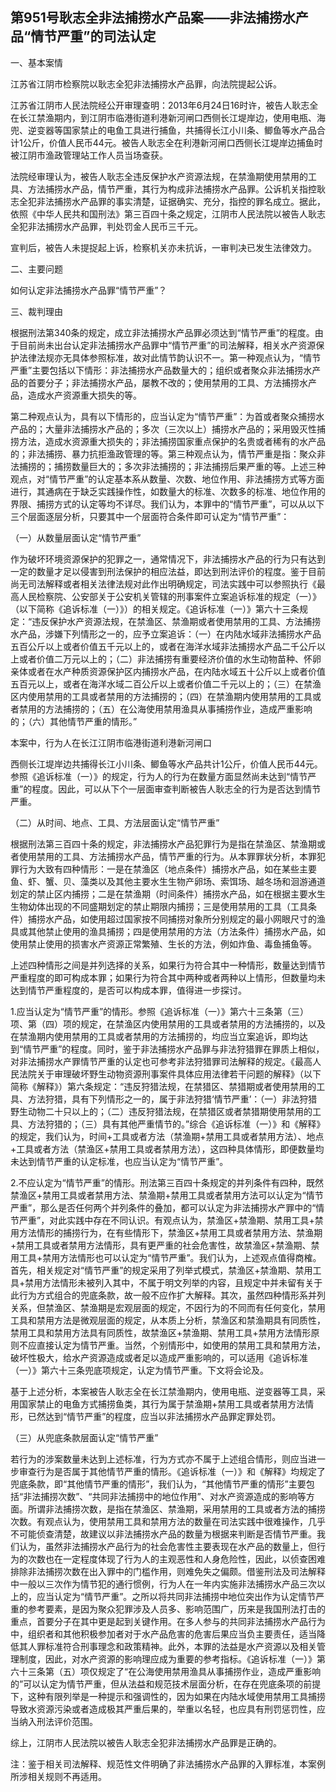 ## 第951号耿志全非法捕捞水产品案——非法捕捞水产品“情节严重”的司法认定

一、基本案情

江苏省江阴市检察院以耿志全犯非法捕捞水产品罪，向法院提起公诉。

江苏省江阴市人民法院经公开审理查明：2013年6月24日16时许，被告人耿志全在长江禁渔期内，到江阴市临港街道利港新河闸口西侧长江堤岸边，使用电瓶、海兜、逆变器等国家禁止的电鱼工具进行捕鱼，共捕得长江小川条、鲫鱼等水产品合计1公斤，价值人民币44元。被告人耿志全在利港新河闸口西侧长江堤岸边捕鱼时被江阴市渔政管理站工作人员当场查获。

法院经审理认为，被告人耿志全违反保护水产资源法规，在禁渔期使用禁用的工具、方法捕捞水产品，情节严重，其行为构成非法捕捞水产品罪。公诉机关指控耿志全犯非法捕捞水产品罪的事实清楚，证据确实、充分，指控的罪名成立。据此，依照《中华人民共和国刑法》第三百四十条之规定，江阴市人民法院以被告人耿志全犯非法捕捞水产品罪，判处罚金人民币三千元。

宣判后，被告人未提捉起上诉，检察机关亦未抗诉，一审判决已发生法律效力。

二、主要问题

如何认定非法捕捞水产品罪“情节严重”？

三、裁判理由

根据刑法第340条的规定，成立非法捕捞水产品罪必须达到“情节严重”的程度。由于目前尚未出台认定非法捕捞水产品罪中“情节严重”的司法解释，相关水产资源保护法律法规亦无具体参照标准，故对此情节韵认识不一。第一种观点认为，“情节严重”主要包括以下情形：非法捕捞水产品数量大的；组织或者聚众非法捕捞水产品的首要分子；非法捕捞水产品，屡教不改的；使用禁用的工具、方法捕捞水产品，造成水产资源重大损失的等。

第二种观点认为，具有以下情形的，应当认定为“情节严重”：为首或者聚众捕捞水产品的；大量非法捕捞水产品的；多次（三次以上）捕捞水产品的；采用毁灭性捕捞方法，造成水资源重大损失的；非法捕捞国家重点保护的名贵或者稀有的水产品的；非法捕捞、暴力抗拒渔政管理的等。第三种观点认为，情节严重是指：聚众非法捕捞的；捕捞数量巨大的；多次非法捕捞的；非法捕捞后果严重的等。上述三种观点，对“情节严重”的认定基本系从数量、次数、地位作用、非法捕捞方式等方面进行，其通病在于缺乏实践操作性，如数量大的标准、次数多的标准、地位作用的界限、捕捞方式的认定等均不详尽。我们认为，本罪中的“情节严重”，可以从以下三个层面逐层分析，只要其中一个层面符合条件即可认定为“情节严重”：

（一）从数量层面认定“情节严重”

作为破坏环境资源保护的犯罪之一，通常情况下，非法捕捞水产品的行为只有达到一定的数量才足以侵害到刑法保护的相应法益，即达到刑法评价的程度。鉴于目前尚无司法解释或者相关法律法规对此作出明确规定，司法实践中可以参照执行《最高人民检察院、公安部关于公安机关管辖的刑事案件立案追诉标准的规定（一）》（以下简称《追诉标准（一）》）的相关规定。《追诉标准（一）》第六十三条规定：“违反保护水产资源法规，在禁渔区、禁渔期或者使用禁用的工具、方法捕捞水产品，涉嫌下列情形之一的，应予立案追诉：（一）在内陆水域非法捕捞水产品五百公斤以上或者价值五千元以上的，或者在海洋水域非法捕捞水产品二千公斤以上或者价值二万元以上的；（二）非法捕捞有重要经济价值的水生动物苗种、怀卵亲体或者在水产种质资源保护区内捕捞水产品，在内陆水域五十公斤以上或者价值五百元以上，或者在海洋水域二百公斤以上或者价值二千元以上的；（三）在禁渔区内使用禁用的工具或者禁用的方法捕捞的；（四）在禁渔期内使用禁用的工具或者禁用的方法捕捞的；（五）在公海使用禁用渔具从事捕捞作业，造成严重影响的；（六）其他情节严重的情形。”

本案中，行为人在长江江阴市临港街道利港新河闸口

西侧长江堤岸边共捕得长江小川条、鲫鱼等水产品共计1公斤，价值人民币44元。参照《追诉标准（一）》的规定，行为人的行为在数量方面显然尚未达到“情节严重”的程度。因此，可以从下个一层面审查判断被告人耿志全的行为是否达到情节严重。

（二）从时间、地点、工具、方法层面认定“情节严重”

根据刑法第三百四十条的规定，非法捕捞水产品犯罪行为是指在禁渔区、禁渔期或者使用禁用的工具、方法捕捞水产品，情节严重的行为。从本罪罪状分析，本罪犯罪行为大致有四种情形：一是在禁渔区（地点条件）捕捞水产品，如在某些主要鱼、虾、蟹、贝、藻类以及其他主要水生生物产卵场、索饵场、越冬场和洄游通道划定的禁止区内捕捞；二是在禁渔期（时间条件）捕捞水产品，如在根据主要水生生物幼体出现的不同盛期划定的禁止期限内捕捞；三是使用禁用的工具（工具条件）捕捞水产品，如使用超过国家按不同捕捞对象所分别规定的最小网眼尺寸的渔具或其他禁止使用的渔具捕捞；四是使用禁用的方法（方法条件）捕捞水产品，如使用禁止使用的损害水产资源正常繁殖、生长的方法，例如炸鱼、毒鱼捕鱼等。

上述四种情形之间是并列选择的关系，如果行为符合其中一种情形，数量达到情节严重程度的即可构成本罪；如果行为符合其中两种或者两种以上情形，但数量均未达到情节严重程度的，是否可以构成本罪，值得进一步探讨。

1.应当认定为“情节严重”的情形。参照《追诉标准（一）》第六十三条第（三）项、第（四）项的规定，在禁渔区内使用禁用的工具或者禁用的方法捕捞的，以及在禁渔期内使用禁用的工具或者禁用的方法捕捞的，均应当立案追诉，即均达到“情节严重”的程度。同时，鉴于非法捕捞水产品罪与非法狩猎罪在罪质上相似，对非法捕捞水产罪情节严重的认定也可参考非法狩猎罪司法解释的规定。《最高人民法院关于审理破坏野生动物资源刑事案件具体应用法律若干问题的解释》（以下简称《解释》）第六条规定：“违反狩猎法规，在禁猎区、禁猎期或者使用禁用的工具、方法狩猎，具有下列情形之一的，属于非法狩猎‘情节严重’：（一）非法狩猎野生动物二十只以上的；（二）违反狩猎法规，在禁猎区或者禁猎期使用禁用的工具、方法狩猎的；（三）具有其他严重情节的。”综合《追诉标准（一）》和《解释》的规定，我们认为，时间+工具或者方法（禁渔期+禁用工具或者禁用方法）、地点+工具或者方法（禁渔区+禁用工具或者禁用方法），这四种具体情形，即便数量均未达到情节严重的认定标准，也应当认定为“情节严重”。

2.不应认定为“情节严重”的情形。刑法第三百四十条规定的并列条件有四种，既然禁渔区+禁用工具或者禁用方法、禁渔期+禁用工具或者禁用方法可以认定为“情节严重”，那么是否任何两个并列条件的叠加，都可以认定为非法捕捞水产罪中的“情节严重”，对此实践中存在不同认识。有观点认为，禁渔区+禁渔期、禁用工具+禁用方法情形的捕捞行为，在有些情形下，禁渔区+禁用工具或者禁用方法、禁渔期+禁用工具或者禁用方法情形，具有更严重的社会危害性，故禁渔区+禁渔期、禁用工具+禁用方法情形也可以认定为“情节严重”。我们认为，上述观点值得商榷。首先，相关规定对“情节严重”的规定采用了列举式模式，禁渔区+禁渔期、禁用工具+禁用方法情形未被列入其中，不属于明文列举的内容，且规定中并未留有关于此行为方式组合的兜底条款，故一般不应作扩大解释。其次，虽然四种情形系并列关系，但禁渔区、禁渔期是宏观层面的规定，不因行为的不同而有任何变化，禁用工具和禁用方法是微观层面的规定，从本质上分析，禁渔区和禁渔期具有同质性，禁用工具和禁用方法具有同质性，故禁渔区+禁渔期、禁用工具+禁用方法情形原则不应直接认定为情节严重。当然，个别情形中，如使用的禁用工具和禁用方法，破坏性极大，给水产资源造成或者足以造成严重影响的，可以适用《追诉标准（一）》第六十三条兜底项规定，认定为情节严重。下文将会论及。

基于上述分析，本案被告人耿志全在长江禁渔期内，使用电瓶、逆变器等工具，采用国家禁止的电鱼方式捕捞鱼类，其行为属于禁渔期+禁用工具或者禁用方法情形，已然达到“情节严重”的程度，应当以非法捕捞水产品罪定罪处罚。

（三）从兜底条款层面认定“情节严重”

若行为的涉案数量未达到上述标准，行为方式亦不属于上述组合情形，则应当进一步审查行为是否属于其他情节严重的情形。《追诉标准（一）》和《解释》均规定了兜底条款，即“其他情节严重的情形”，我们认为，“其他情节严重的情形”主要包括“非法捕捞次数”、“共同非法捕捞中的地位作用”、对水产资源造成的影响等方面。所谓非法捕捞次数，是指在禁渔区、禁渔期，采用禁用的工具或者方法的捕捞次数。有观点认为，使用禁用工具和禁用方法的数量在司法实践中很难操作，几乎不可能侦查清楚，故建议以非法捕捞水产品的数量为根据来判断是否情节严重。我们认为，虽然非法捕捞水产品行为的社会危害性主要表现在水产品的数量上，但行为的次数也在一定程度体现了行为人的主观恶性和人身危险性，因此，以侦查困难排除非法捕捞次数在出入罪中的门槛作用，则难免失之偏颇。借鉴刑法及司法解释中一般以三次作为情节犯的通行惯例，行为人在一年内实施非法捕捞水产品三次以上的，应当认定为“情节严重”。之所以将共同非法捕捞中地位突出作为认定情节严重的参考要素，是因为聚众犯罪涉及人员多、影响范围广，历来是我国刑法打击的重点，首要分子在其中更是起到关键作用。在多人参与的共同非法捕捞水产品行为中，组织者和其他积极参加者对于水产品危害的危害后果应当负主要责任，适当降低其人罪标准符合刑事理念和政策精神。此外，本罪的法益是水产资源以及相关管理制度，因此，对水产资源的影响理应成为重要的参考指标。《追诉标准（一）》第六十三条第（五）项仅规定了“在公海使用禁用渔具从事捕捞作业，造成严重影响的”可以认定为情节严重，但从法益和规范技术层面分析，在存在兜底条项的前提下，这种有限列举是一种提示和强调性的，因为如果在内陆水域使用禁用工具捕捞导致水资源污染或者造成极其严重后果的，举重以名轻，也应具有刑罚惩罚性，应当纳入刑法评价范围。

综上，江阴市人民法院以被告人耿志全犯非法捕捞水产品罪是正确的。

注：鉴于相关司法解释、规范性文件明确了非法捕捞水产品罪的入罪标准，本案例所涉相关规则不再适用。